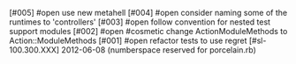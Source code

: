 [#005] #open use new metahell
[#004] #open consider naming some of the runtimes to 'controllers'
[#003] #open follow convention for nested test support modules
[#002] #open #cosmetic change ActionModuleMethods to Action::ModuleMethods
[#001] #open refactor tests to use regret
[#sl-100.300.XXX] 2012-06-08 (numberspace reserved for porcelain.rb)
